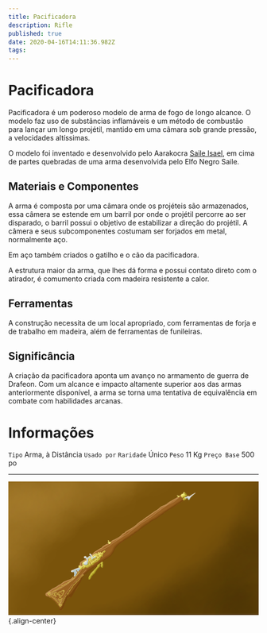 ```yaml
---
title: Pacificadora
description: Rifle
published: true
date: 2020-04-16T14:11:36.982Z
tags: 
---
```


# Pacificadora
Pacificadora é um poderoso modelo de arma de fogo de longo alcance. O modelo faz uso de substâncias inflamáveis e um método de combustão para lançar um longo projétil, mantido em uma câmara sob grande pressão, a velocidades altíssimas.

O modelo foi inventado e desenvolvido pelo Aarakocra [Saile Isael](http://localhost/individuos/personagens-de-jogadores/saile#saile), em cima de partes quebradas de uma arma desenvolvida pelo Elfo Negro Saile. 

## Materiais e Componentes
A arma é composta por uma câmara onde os projéteis são armazenados, essa câmera se estende em um barril por onde o projétil percorre ao ser disparado, o barril possui o objetivo de estabilizar a direção do projétil. A câmera e seus subcomponentes costumam ser forjados em metal, normalmente aço.

Em aço também criados o gatilho e o cão da pacificadora.

A estrutura maior da arma, que lhes dá forma e possui contato direto com o atirador, é comumento criada com madeira resistente a calor.

## Ferramentas
A construção necessita de um local apropriado, com ferramentas de forja e de trabalho em madeira, além de ferramentas de funileiras.

## Significância
A criação da pacificadora aponta um avanço no armamento de guerra de Drafeon. Com um alcance e impacto altamente superior aos das armas anteriormente disponível, a arma se torna uma tentativa de equivalência em combate com habilidades arcanas.

# Informações
`Tipo` Arma, à Distância
`Usado por` 
`Raridade` Único
`Peso` 11 Kg
`Preço Base` 500 po


---
![mosquete.png](/uploads/itens/mosquete.png){.align-center}
